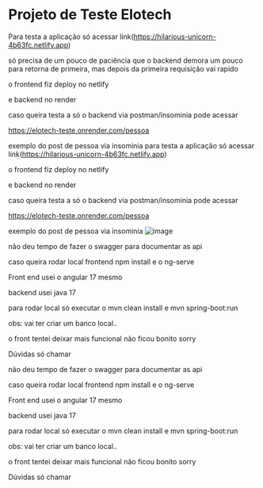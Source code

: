 # Projeto de Teste Elotech
Para testa a aplicação só acessar 
link(https://hilarious-unicorn-4b63fc.netlify.app)

só precisa de um pouco de paciência que o backend demora um pouco para retorna de primeira,
mas depois da primeira requisição vai rapido

o frontend fiz deploy no netlify 

e backend no render

caso queira testa a só o backend via postman/insominia pode acessar 

https://elotech-teste.onrender.com/pessoa

exemplo do post de pessoa via insominia
para testa a aplicação só acessar 
link(https://hilarious-unicorn-4b63fc.netlify.app)

o frontend fiz deploy no netlify 

e backend no render

caso queira testa a só o backend via postman/insominia pode acessar 

https://elotech-teste.onrender.com/pessoa

exemplo do post de pessoa via insominia
![image](https://github.com/david-jandrey/elotech-teste/assets/56413390/12f15a04-a757-4720-b0fb-f9093eb2ee7b)


não deu tempo de fazer o swagger para documentar as api

caso queira rodar local frontend npm install e o ng-serve

Front end usei o angular 17 mesmo

backend usei java 17

para rodar local  só executar o mvn clean install e mvn spring-boot:run

obs: vai ter criar um banco local..

o front tentei deixar mais funcional não ficou bonito sorry

Dúvidas só chamar

não deu tempo de fazer o swagger para documentar as api

caso queira rodar local frontend npm install e o ng-serve

Front end usei o angular 17 mesmo

backend usei java 17

para rodar local  só executar o mvn clean install e mvn spring-boot:run

obs: vai ter criar um banco local..

o front tentei deixar mais funcional não ficou bonito sorry

Dúvidas só chamar
